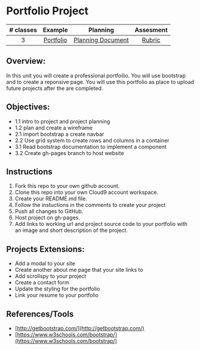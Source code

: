 # Portfolio Project

| # classes|Example|Planning|Assesment|
|:--:|:--:|:--:|:--:|
| 3 |[Portfolio](https://scriptedcurriculum.github.io/advanced_porfolio_solution/)|[Planning Document](https://drive.google.com/open?id=1W1ZubA5UIIdpQ08Bff4FJ0g1wtFD3mIXNRbxBNqoy3A)|[Rubric](https://drive.google.com/open?id=1OcgOVmsKKEHgFG6v5Z0eJaVY23k6qdUKJoy5Y3WXS4w)|

## Overview: 
In this unit you will create a professional portfoilio. You will use bootstrap and to create a reponsive page. You will use this portfolio as place to upload future projects after the are completed. 

## Objectives:
* 1.1 intro to project and project planning
* 1.2 plan and create a wireframe
* 2.1 import bootstrap a create navbar 
* 2.2 Use grid system to create rows and columns in a container
* 3.1 Read bootstrap documentation to implement a component 
* 3.2 Create gh-pages branch to host website

## Instructions
1) Fork this repo to your own github account. 
2) Clone this repo into your own Cloud9 account workspace.
3) Create your README.md file.
4) Follow the instuctions in the comments to create your project
5) Push all changes to GitHub.
6) Host project on gh-pages.
7) Add links to working url and project source code to your portfolio with an image and short description of the project.

## Projects Extensions:
* Add a modal to your site
* Create another about me page that your site links to
* Add scrollspy to your project
* Create a contact form
*  Update the styling for the portfolio
* Link your resume to your portfolio

## References/Tools
* [http://getbootstrap.com/](http://getbootstrap.com/)
* [https://www.w3schools.com/bootstrap/](https://www.w3schools.com/bootstrap/)
